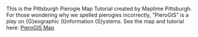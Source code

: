 This is the Pittsburgh Pierogie Map Tutorial created by Maptime Pittsburgh. For those wondering why we spelled pierogies incorrectly, "PieroGIS" is a play on {G}eographic {I}nformation {S}ystems. See the map and tutorial here: [PieroGIS Map](http://maptime.io/pittsburgh/projects/pierogis) 
